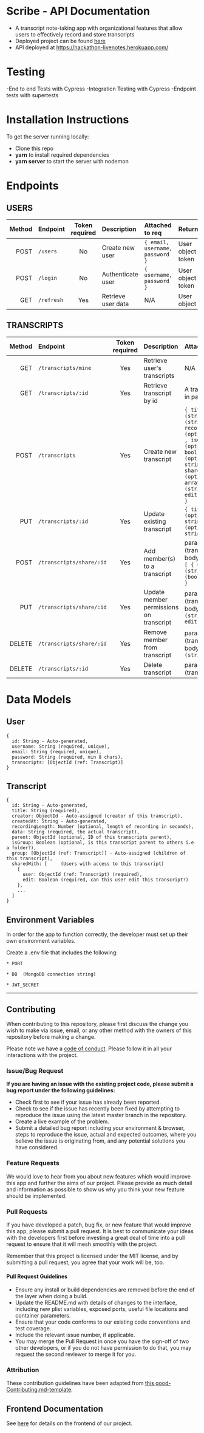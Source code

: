 # Scribe - API Documentation
- A transcript note-taking app with organizational features that allow users to effectively record and store transcripts
- Deployed project can be found [here](https://notaking-with-scribe.netlify.com/)
- API deployed at https://hackathon-livenotes.herokuapp.com/

# Testing
-End to end Tests with Cypress
-Integration Testing with Cypress
-Endpoint tests with supertests

# Installation Instructions

To get the server running locally:

- Clone this repo
- **yarn** to install required dependencies
- **yarn server** to start the server with nodemon

# Endpoints

## USERS

| Method | Endpoint | Token required | Description | Attached to req | Returned |
| -:| :-| :-: | :- | :- | :- |
| POST | `/users` | No | Create new user | `{ email, username, password }` | User object + token |
| POST | `/login` | No | Authenticate user | `{ username, password }` | User object + token |
| GET | `/refresh` | Yes | Retrieve user data | N/A | User object |

## TRANSCRIPTS

| Method | Endpoint | Token required | Description | Attached to req | Returned |
| -:| :-| :-: | :- | :- | :- |
| GET | `/transcripts/mine` | Yes | Retrieve user's transcripts | N/A | Token bearer's transcripts |
| GET | `/transcripts/:id` | Yes | Retrieve transcript by id | A transcript `id` in paramas | Transcript object
| POST | `/transcripts` | Yes | Create new transcript | `{ title (string), data (string), recordingLength (optional int) , isGroup (optional bool), parent (optional string), sharedWith (optional array[{ userId (string), edit(bool) }]) }` | Newly created transcript |
| PUT | `/transcripts/:id` | Yes | Update existing transcript | `{ title (optional string), data (optional string) }` | Newly updated transcript |
| POST | `/transcripts/share/:id` | Yes | Add member(s) to a transcript | params: `id` (transcript ID), body: `{ users: [ { userId (string), edit (bool) }, ... ] }` | Newly updated transcript |
| PUT | `/transcripts/share/:id` | Yes | Update member permissions on transcript | params: `id` (transcript ID), body: `{ userId (string), edit(bool) }` | Newly updated transcript |
| DELETE | `/transcripts/share/:id` | Yes | Remove member from transcript | params: `id` (transcript ID), body: `{ userId (string) }` | Newly updated transcript |
| DELETE | `/transcripts/:id` | Yes | Delete transcript | params: `id` (transcript ID) | Status 200 OK |

# Data Models

## User
```
{
  id: String - Auto-generated,
  username: String (required, unique),
  email: String (required, unique),
  password: String (required, min 8 chars),
  transcripts: [ObjectId (ref: Transcript)]
}
```

## Transcript
```
{
  id: String - Auto-generated,
  title: String (required),
  creator: ObjectId - Auto-assigned (creator of this transcript),
  createdAt: String - Auto-generated,
  recordingLength: Number (optional, length of recording in seconds),
  data: String (required, the actual transcript),
  parent: ObjectId (optional, ID of this transcripts parent),
  isGroup: Boolean (optional, is this transcript parent to others i.e a folder?),
  group: [ObjectId (ref: Transcript)] - Auto-assigned (children of this transcript),
  sharedWith: [     (Users with access to this transcript)
    {
      user: ObjectId (ref: Transcript) (required),
      edit: Boolean (required, can this user edit this transcript?)
    },
    ...
  ]
}
```

## Environment Variables
In order for the app to function correctly, the developer must set up their own environment variables.

Create a .env file that includes the following:
```
* PORT

* DB  (MongoDB connection string)

* JWT_SECRET

```

--- 
## Contributing

When contributing to this repository, please first discuss the change you wish to make via issue, email, or any other method with the owners of this repository before making a change.

Please note we have a [code of conduct](./code_of_conduct.md). Please follow it in all your interactions with the project.

### Issue/Bug Request

 **If you are having an issue with the existing project code, please submit a bug report under the following guidelines:**
 - Check first to see if your issue has already been reported.
 - Check to see if the issue has recently been fixed by attempting to reproduce the issue using the latest master branch in the repository.
 - Create a live example of the problem.
 - Submit a detailed bug report including your environment & browser, steps to reproduce the issue, actual and expected outcomes,  where you believe the issue is originating from, and any potential solutions you have considered.

### Feature Requests

We would love to hear from you about new features which would improve this app and further the aims of our project. Please provide as much detail and information as possible to show us why you think your new feature should be implemented.

### Pull Requests

If you have developed a patch, bug fix, or new feature that would improve this app, please submit a pull request. It is best to communicate your ideas with the developers first before investing a great deal of time into a pull request to ensure that it will mesh smoothly with the project.

Remember that this project is licensed under the MIT license, and by submitting a pull request, you agree that your work will be, too.

#### Pull Request Guidelines

- Ensure any install or build dependencies are removed before the end of the layer when doing a build.
- Update the README.md with details of changes to the interface, including new plist variables, exposed ports, useful file locations and container parameters.
- Ensure that your code conforms to our existing code conventions and test coverage.
- Include the relevant issue number, if applicable.
- You may merge the Pull Request in once you have the sign-off of two other developers, or if you do not have permission to do that, you may request the second reviewer to merge it for you.

### Attribution

These contribution guidelines have been adapted from [this good-Contributing.md-template](https://gist.github.com/PurpleBooth/b24679402957c63ec426).

## Frontend Documentation

See [here](https://github.com/Breath-Taken/BreathTaken-FE) for details on the frontend of our project.
